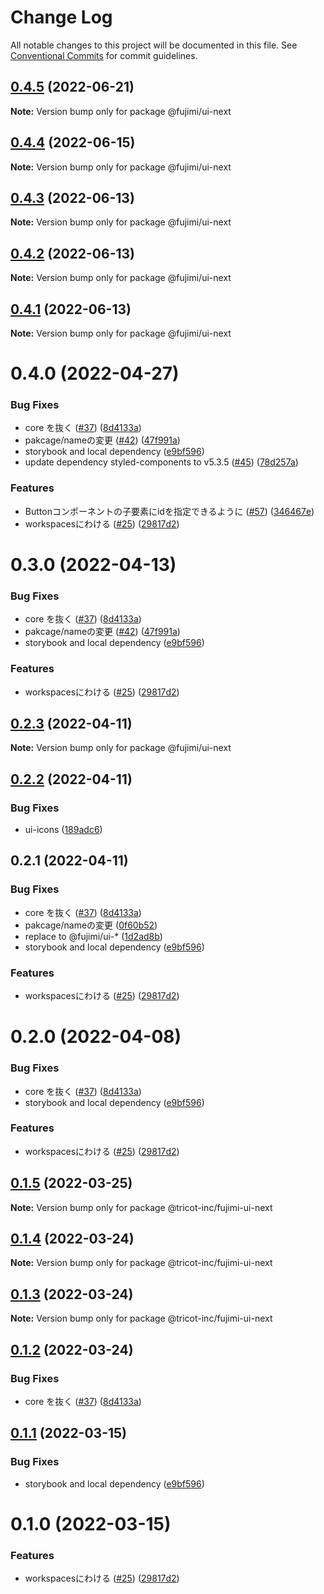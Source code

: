 # Change Log

All notable changes to this project will be documented in this file.
See [Conventional Commits](https://conventionalcommits.org) for commit guidelines.

## [0.4.5](https://github.com/tricot-inc/fujimi-ui/compare/@fujimi/ui-next@0.4.4...@fujimi/ui-next@0.4.5) (2022-06-21)

**Note:** Version bump only for package @fujimi/ui-next





## [0.4.4](https://github.com/tricot-inc/fujimi-ui/compare/@fujimi/ui-next@0.4.0...@fujimi/ui-next@0.4.4) (2022-06-15)

**Note:** Version bump only for package @fujimi/ui-next





## [0.4.3](https://github.com/tricot-inc/fujimi-ui/compare/@fujimi/ui-next@0.4.0...@fujimi/ui-next@0.4.3) (2022-06-13)

**Note:** Version bump only for package @fujimi/ui-next





## [0.4.2](https://github.com/tricot-inc/fujimi-ui/compare/@fujimi/ui-next@0.4.0...@fujimi/ui-next@0.4.2) (2022-06-13)

**Note:** Version bump only for package @fujimi/ui-next





## [0.4.1](https://github.com/tricot-inc/fujimi-ui/compare/@fujimi/ui-next@0.4.0...@fujimi/ui-next@0.4.1) (2022-06-13)

**Note:** Version bump only for package @fujimi/ui-next





# 0.4.0 (2022-04-27)


### Bug Fixes

* core を抜く ([#37](https://github.com/tricot-inc/fujimi-ui/issues/37)) ([8d4133a](https://github.com/tricot-inc/fujimi-ui/commit/8d4133afbab4a3cd1e3f19d781ab4b906e5a127b))
* pakcage/nameの変更 ([#42](https://github.com/tricot-inc/fujimi-ui/issues/42)) ([47f991a](https://github.com/tricot-inc/fujimi-ui/commit/47f991a5f019c0e41a2818f93ac88e80ba0fbddc))
* storybook and local dependency ([e9bf596](https://github.com/tricot-inc/fujimi-ui/commit/e9bf5962656bc06423ba9760ba9cb13d82f44629))
* update dependency styled-components to v5.3.5 ([#45](https://github.com/tricot-inc/fujimi-ui/issues/45)) ([78d257a](https://github.com/tricot-inc/fujimi-ui/commit/78d257a970237e3829846150e79fbf2bb5130668))


### Features

* Buttonコンポーネントの子要素にidを指定できるように ([#57](https://github.com/tricot-inc/fujimi-ui/issues/57)) ([346467e](https://github.com/tricot-inc/fujimi-ui/commit/346467eff1355b82a3f8c04f73d2f260ee64ed6a))
* workspacesにわける ([#25](https://github.com/tricot-inc/fujimi-ui/issues/25)) ([29817d2](https://github.com/tricot-inc/fujimi-ui/commit/29817d2d53109e3cabd3de04b76e1e2198738d69))





# 0.3.0 (2022-04-13)


### Bug Fixes

* core を抜く ([#37](https://github.com/tricot-inc/fujimi-ui/issues/37)) ([8d4133a](https://github.com/tricot-inc/fujimi-ui/commit/8d4133afbab4a3cd1e3f19d781ab4b906e5a127b))
* pakcage/nameの変更 ([#42](https://github.com/tricot-inc/fujimi-ui/issues/42)) ([47f991a](https://github.com/tricot-inc/fujimi-ui/commit/47f991a5f019c0e41a2818f93ac88e80ba0fbddc))
* storybook and local dependency ([e9bf596](https://github.com/tricot-inc/fujimi-ui/commit/e9bf5962656bc06423ba9760ba9cb13d82f44629))


### Features

* workspacesにわける ([#25](https://github.com/tricot-inc/fujimi-ui/issues/25)) ([29817d2](https://github.com/tricot-inc/fujimi-ui/commit/29817d2d53109e3cabd3de04b76e1e2198738d69))





## [0.2.3](https://github.com/tricot-inc/fujimi-ui/compare/@fujimi/ui-next@0.2.2...@fujimi/ui-next@0.2.3) (2022-04-11)

**Note:** Version bump only for package @fujimi/ui-next





## [0.2.2](https://github.com/tricot-inc/fujimi-ui/compare/@fujimi/ui-next@0.2.1...@fujimi/ui-next@0.2.2) (2022-04-11)


### Bug Fixes

* ui-icons ([189adc6](https://github.com/tricot-inc/fujimi-ui/commit/189adc6e9daaa6ee3a2df31776339a1684d3dba1))





## 0.2.1 (2022-04-11)


### Bug Fixes

* core を抜く ([#37](https://github.com/tricot-inc/fujimi-ui/issues/37)) ([8d4133a](https://github.com/tricot-inc/fujimi-ui/commit/8d4133afbab4a3cd1e3f19d781ab4b906e5a127b))
* pakcage/nameの変更 ([0f60b52](https://github.com/tricot-inc/fujimi-ui/commit/0f60b52df6e0dd0371bb2b939258bd94e5d21f66))
* replace to @fujimi/ui-* ([1d2ad8b](https://github.com/tricot-inc/fujimi-ui/commit/1d2ad8beed9ef4b1b6a3797e6075c8a6c5032b82))
* storybook and local dependency ([e9bf596](https://github.com/tricot-inc/fujimi-ui/commit/e9bf5962656bc06423ba9760ba9cb13d82f44629))


### Features

* workspacesにわける ([#25](https://github.com/tricot-inc/fujimi-ui/issues/25)) ([29817d2](https://github.com/tricot-inc/fujimi-ui/commit/29817d2d53109e3cabd3de04b76e1e2198738d69))





# 0.2.0 (2022-04-08)


### Bug Fixes

* core を抜く ([#37](https://github.com/tricot-inc/fujimi-ui/issues/37)) ([8d4133a](https://github.com/tricot-inc/fujimi-ui/commit/8d4133afbab4a3cd1e3f19d781ab4b906e5a127b))
* storybook and local dependency ([e9bf596](https://github.com/tricot-inc/fujimi-ui/commit/e9bf5962656bc06423ba9760ba9cb13d82f44629))


### Features

* workspacesにわける ([#25](https://github.com/tricot-inc/fujimi-ui/issues/25)) ([29817d2](https://github.com/tricot-inc/fujimi-ui/commit/29817d2d53109e3cabd3de04b76e1e2198738d69))





## [0.1.5](https://github.com/tricot-inc/fujimi-ui/compare/@tricot-inc/fujimi-ui-next@0.1.4...@tricot-inc/fujimi-ui-next@0.1.5) (2022-03-25)

**Note:** Version bump only for package @tricot-inc/fujimi-ui-next





## [0.1.4](https://github.com/tricot-inc/fujimi-ui/compare/@tricot-inc/fujimi-ui-next@0.1.3...@tricot-inc/fujimi-ui-next@0.1.4) (2022-03-24)

**Note:** Version bump only for package @tricot-inc/fujimi-ui-next





## [0.1.3](https://github.com/tricot-inc/fujimi-ui/compare/@tricot-inc/fujimi-ui-next@0.1.2...@tricot-inc/fujimi-ui-next@0.1.3) (2022-03-24)

**Note:** Version bump only for package @tricot-inc/fujimi-ui-next





## [0.1.2](https://github.com/tricot-inc/fujimi-ui/compare/@tricot-inc/fujimi-ui-next@0.1.1...@tricot-inc/fujimi-ui-next@0.1.2) (2022-03-24)


### Bug Fixes

* core を抜く ([#37](https://github.com/tricot-inc/fujimi-ui/issues/37)) ([8d4133a](https://github.com/tricot-inc/fujimi-ui/commit/8d4133afbab4a3cd1e3f19d781ab4b906e5a127b))





## [0.1.1](https://github.com/tricot-inc/fujimi-ui/compare/@tricot-inc/fujimi-ui-next@0.1.0...@tricot-inc/fujimi-ui-next@0.1.1) (2022-03-15)


### Bug Fixes

* storybook and local dependency ([e9bf596](https://github.com/tricot-inc/fujimi-ui/commit/e9bf5962656bc06423ba9760ba9cb13d82f44629))





# 0.1.0 (2022-03-15)


### Features

* workspacesにわける ([#25](https://github.com/tricot-inc/fujimi-ui/issues/25)) ([29817d2](https://github.com/tricot-inc/fujimi-ui/commit/29817d2d53109e3cabd3de04b76e1e2198738d69))
